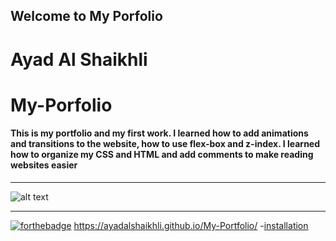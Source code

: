 ## Welcome to My Porfolio

# Ayad Al Shaikhli

# My-Porfolio

#### This is my portfolio and my first work. I learned how to add animations and transitions to the website, how to use flex-box and z-index. I learned how to organize my CSS and HTML and add comments to make reading websites easier

---

![alt text](https://i.imgur.com/M7LRokU.png "Website Screenshot")

---

[![forthebadge](https://forthebadge.com/images/badges/uses-html.svg)](https://forthebadge.com)
https://ayadalshaikhli.github.io/My-Portfolio/ -[installation](#installation)
